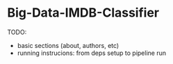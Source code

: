 # Big-Data-IMDB-Classifier

TODO:
- basic sections (about, authors, etc)
- running instrucions: from deps setup to pipeline run
